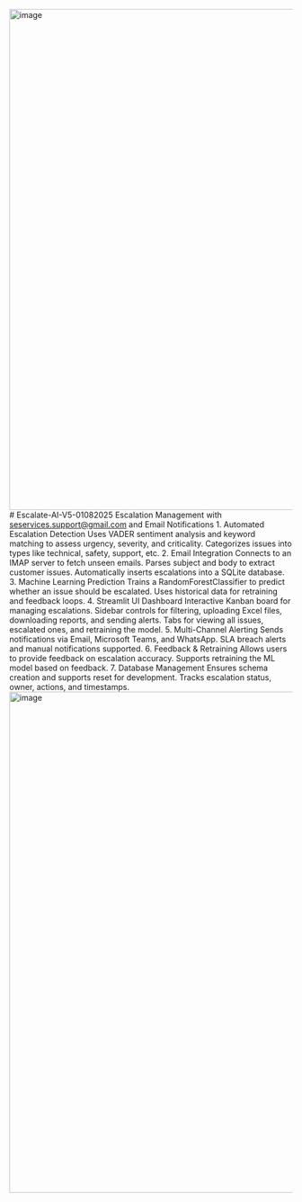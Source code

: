 <img width="1418" height="891" alt="image" src="https://github.com/user-attachments/assets/7b495c83-94ea-4832-9367-4be77e1ca820" /># Escalate-AI-V5-01082025
Escalation Management with seservices.support@gmail.com and Email Notifications
1. Automated Escalation Detection
Uses VADER sentiment analysis and keyword matching to assess urgency, severity, and criticality.
Categorizes issues into types like technical, safety, support, etc.
2. Email Integration
Connects to an IMAP server to fetch unseen emails.
Parses subject and body to extract customer issues.
Automatically inserts escalations into a SQLite database.
3. Machine Learning Prediction
Trains a RandomForestClassifier to predict whether an issue should be escalated.
Uses historical data for retraining and feedback loops.
4. Streamlit UI Dashboard
Interactive Kanban board for managing escalations.
Sidebar controls for filtering, uploading Excel files, downloading reports, and sending alerts.
Tabs for viewing all issues, escalated ones, and retraining the model.
5. Multi-Channel Alerting
Sends notifications via Email, Microsoft Teams, and WhatsApp.
SLA breach alerts and manual notifications supported.
6. Feedback & Retraining
Allows users to provide feedback on escalation accuracy.
Supports retraining the ML model based on feedback.
7. Database Management
Ensures schema creation and supports reset for development.
Tracks escalation status, owner, actions, and timestamps.
<img width="1418" height="891" alt="image" src="https://github.com/user-attachments/assets/1c2522a7-feec-4e86-b17d-b7028b78db88" />

